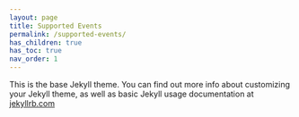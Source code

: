 ```yaml
---
layout: page
title: Supported Events
permalink: /supported-events/
has_children: true
has_toc: true
nav_order: 1
---
```


This is the base Jekyll theme. You can find out more info about customizing your Jekyll theme, as well as basic Jekyll usage documentation at [jekyllrb.com](https://jekyllrb.com/)
